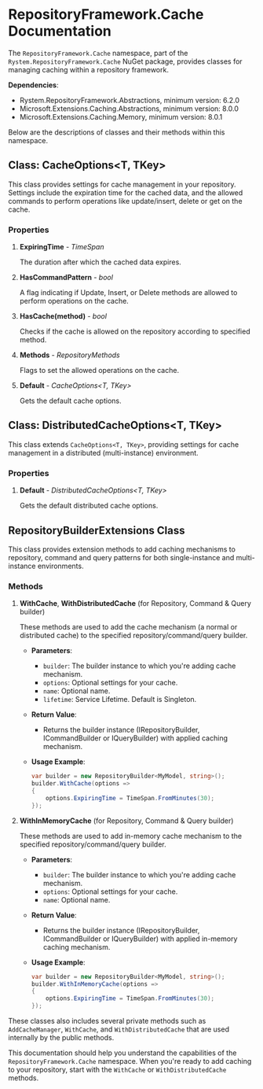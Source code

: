 # RepositoryFramework.Cache Documentation

The `RepositoryFramework.Cache` namespace, part of the `Rystem.RepositoryFramework.Cache` NuGet package, provides classes for managing caching within a repository framework. 

**Dependencies**:
- Rystem.RepositoryFramework.Abstractions, minimum version: 6.2.0
- Microsoft.Extensions.Caching.Abstractions, minimum version: 8.0.0
- Microsoft.Extensions.Caching.Memory, minimum version: 8.0.1

Below are the descriptions of classes and their methods within this namespace.

## Class: CacheOptions<T, TKey>
This class provides settings for cache management in your repository. Settings include the expiration time for the cached data, and the allowed commands to perform operations like update/insert, delete or get on the cache.

### Properties

1. **ExpiringTime** - _TimeSpan_

   The duration after which the cached data expires.

2. **HasCommandPattern** - _bool_

   A flag indicating if Update, Insert, or Delete methods are allowed to perform operations on the cache.

3. **HasCache(method)** - _bool_

   Checks if the cache is allowed on the repository according to specified method.

4. **Methods** - _RepositoryMethods_

   Flags to set the allowed operations on the cache.

5. **Default** - _CacheOptions<T, TKey>_

   Gets the default cache options.

## Class: DistributedCacheOptions<T, TKey>
This class extends `CacheOptions<T, TKey>`, providing settings for cache management in a distributed (multi-instance) environment.

### Properties

1. **Default** - _DistributedCacheOptions<T, TKey>_

   Gets the default distributed cache options.

## RepositoryBuilderExtensions Class

This class provides extension methods to add caching mechanisms to repository, command and query patterns for both single-instance and multi-instance environments.

### Methods

1. **WithCache**, **WithDistributedCache** (for Repository, Command & Query builder)

   These methods are used to add the cache mechanism (a normal or distributed cache) to the specified repository/command/query builder.

   - **Parameters**:
     - `builder`: The builder instance to which you're adding cache mechanism.
     - `options`: Optional settings for your cache.
     - `name`: Optional name.
     - `lifetime`: Service Lifetime. Default is Singleton.

   - **Return Value**:
     - Returns the builder instance (IRepositoryBuilder, ICommandBuilder or IQueryBuilder) with applied caching mechanism.

   - **Usage Example**:
     ```csharp
     var builder = new RepositoryBuilder<MyModel, string>();
     builder.WithCache(options =>
     {
         options.ExpiringTime = TimeSpan.FromMinutes(30);
     });
     ```

2. **WithInMemoryCache** (for Repository, Command & Query builder)

   These methods are used to add in-memory cache mechanism to the specified repository/command/query builder.

   - **Parameters**:
     - `builder`: The builder instance to which you're adding cache mechanism.
     - `options`: Optional settings for your cache.
     - `name`: Optional name.

   - **Return Value**:
     - Returns the builder instance (IRepositoryBuilder, ICommandBuilder or IQueryBuilder) with applied in-memory caching mechanism.

   - **Usage Example**:
     ```csharp
     var builder = new RepositoryBuilder<MyModel, string>();
     builder.WithInMemoryCache(options =>
     {
         options.ExpiringTime = TimeSpan.FromMinutes(30);
     });
     ```

These classes also includes several private methods such as `AddCacheManager`, `WithCache`, and `WithDistributedCache` that are used internally by the public methods.

This documentation should help you understand the capabilities of the `RepositoryFramework.Cache` namespace. When you're ready to add caching to your repository, start with the `WithCache` or `WithDistributedCache` methods.